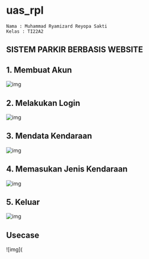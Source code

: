 # uas_rpl

```
Nama : Muhammad Ryamizard Reyopa Sakti
Kelas : TI22A2
```

## SISTEM PARKIR BERBASIS WEBSITE

## 1. Membuat Akun
![img](https://github.com/Ryamizar/uas_rpl/blob/main/foto1.PNG)
## 2. Melakukan Login
![img](https://github.com/Ryamizar/uas_rpl/blob/main/foto2.PNG)
## 3. Mendata Kendaraan
![img](https://github.com/Ryamizar/uas_rpl/blob/main/foto3.PNG)
## 4. Memasukan Jenis Kendaraan
![img](https://github.com/Ryamizar/uas_rpl/blob/main/foto4.PNG)
## 5. Keluar
![img](https://github.com/Ryamizar/uas_rpl/blob/main/foto1.PNG)
## Usecase 
![img](
